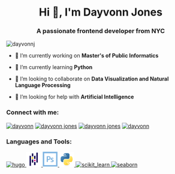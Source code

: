<h1 align="center">Hi 👋, I'm Dayvonn Jones</h1>
<h3 align="center">A passionate frontend developer from NYC</h3>

<p align="left"> <img src="https://komarev.com/ghpvc/?username=dayvonnj&label=Profile%20views&color=0e75b6&style=flat" alt="dayvonnj" /> </p>

- 🔭 I’m currently working on **Master's of Public Informatics**

- 🌱 I’m currently learning **Python**

- 👯 I’m looking to collaborate on **Data Visualization and Natural Language Processing**

- 🤝 I’m looking for help with **Artificial Intelligence**

<h3 align="left">Connect with me:</h3>
<p align="left">
<a href="https://twitter.com/dayvonn" target="blank"><img align="center" src="https://raw.githubusercontent.com/rahuldkjain/github-profile-readme-generator/master/src/images/icons/Social/twitter.svg" alt="dayvonn" height="30" width="40" /></a>
<a href="https://linkedin.com/in/dayvonn jones" target="blank"><img align="center" src="https://raw.githubusercontent.com/rahuldkjain/github-profile-readme-generator/master/src/images/icons/Social/linked-in-alt.svg" alt="dayvonn jones" height="30" width="40" /></a>
<a href="https://fb.com/dayvonn jones" target="blank"><img align="center" src="https://raw.githubusercontent.com/rahuldkjain/github-profile-readme-generator/master/src/images/icons/Social/facebook.svg" alt="dayvonn jones" height="30" width="40" /></a>
<a href="https://instagram.com/dayvonn" target="blank"><img align="center" src="https://raw.githubusercontent.com/rahuldkjain/github-profile-readme-generator/master/src/images/icons/Social/instagram.svg" alt="dayvonn" height="30" width="40" /></a>
</p>

<h3 align="left">Languages and Tools:</h3>
<p align="left"> <a href="https://gohugo.io/" target="_blank" rel="noreferrer"> <img src="https://api.iconify.design/logos-hugo.svg" alt="hugo" width="40" height="40"/> </a> <a href="https://pandas.pydata.org/" target="_blank" rel="noreferrer"> <img src="https://raw.githubusercontent.com/devicons/devicon/2ae2a900d2f041da66e950e4d48052658d850630/icons/pandas/pandas-original.svg" alt="pandas" width="40" height="40"/> </a> <a href="https://www.photoshop.com/en" target="_blank" rel="noreferrer"> <img src="https://raw.githubusercontent.com/devicons/devicon/master/icons/photoshop/photoshop-line.svg" alt="photoshop" width="40" height="40"/> </a> <a href="https://www.python.org" target="_blank" rel="noreferrer"> <img src="https://raw.githubusercontent.com/devicons/devicon/master/icons/python/python-original.svg" alt="python" width="40" height="40"/> </a> <a href="https://scikit-learn.org/" target="_blank" rel="noreferrer"> <img src="https://upload.wikimedia.org/wikipedia/commons/0/05/Scikit_learn_logo_small.svg" alt="scikit_learn" width="40" height="40"/> </a> <a href="https://seaborn.pydata.org/" target="_blank" rel="noreferrer"> <img src="https://seaborn.pydata.org/_images/logo-mark-lightbg.svg" alt="seaborn" width="40" height="40"/> </a> </p>
